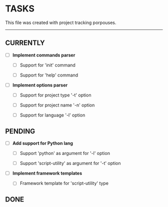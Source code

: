 # TASKS

This file was created with project tracking porpouses.

---

## CURRENTLY

- [ ] **Implement commands parser**

    - [ ] Support for 'init' command
    
    - [ ] Support for 'help' command

- [ ] **Implement options parser**

    - [ ] Support for project type '-t' option
    
    - [ ] Support for project name '-n' option
    
    - [ ] Support for language '-l' option

## PENDING

- [ ] **Add support for Python lang**

    - [ ] Support 'python' as argument for '-l' option

    - [ ] Support 'script-utility' as argument for '-t' option

- [ ] **Implement framework templates**

    - [ ] Framework template for 'script-utility' type

## DONE


